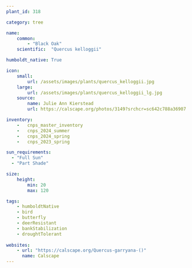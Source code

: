 ```yaml
---
plant_id: 318 

category: tree

name: 
    common:  
        - "Black Oak" 
    scientific:  "Quercus kelloggii"   

humboldt_native: True

icon: 
    small: 
        url: /assets/images/plants/quercus_kelloggii.jpg 
    large: 
        url: /assets/images/plants/quercus_kelloggii_lg.jpg
    source: 
        name: Julie Ann Kierstead 
        url: https://calscape.org/photos/3149?srchcr=sc642c788a36907 

inventory: 
    -   cnps_master_inventory
    -   cnps_2024_summer
    -   cnps_2024_spring
    -   cnps_2023_spring

sun_requirements:
  - "Full Sun"
  - "Part Shade"

size:
    height: 
        min: 20 
        max: 120

tags:
    - humboldtNative
    - bird
    - butterfly
    - deerResistant 
    - bankStabilization
    - droughtTolerant
 
websites: 
    - url: "https://calscape.org/Quercus-garryana-()"
      name: Calscape
---
```

